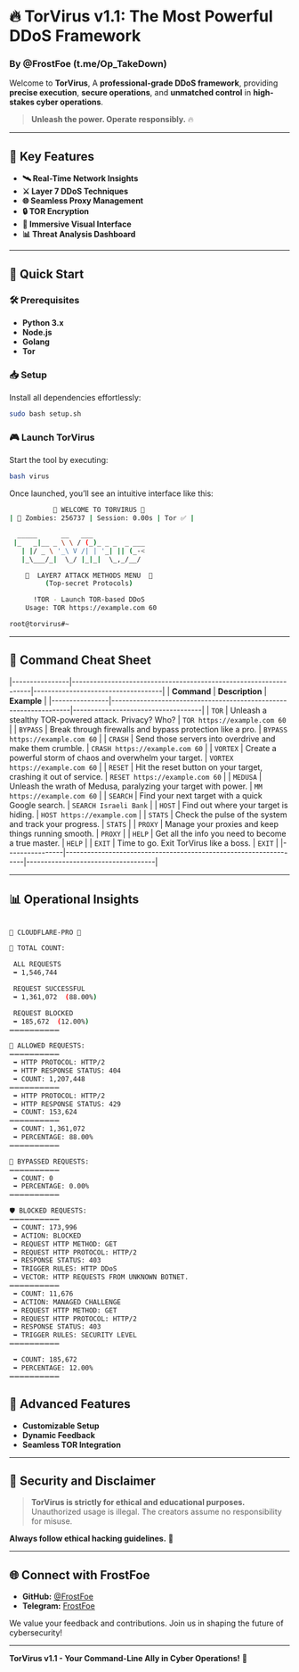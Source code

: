 # 🔥 **TorVirus v1.1: The Most Powerful DDoS Framework**

### **By @FrostFoe (t.me/Op_TakeDown)**

Welcome to **TorVirus**, A **professional-grade DDoS framework**, providing **precise execution**, **secure operations**, and **unmatched control** in **high-stakes cyber operations**.

> **Unleash the power. Operate responsibly.** 🔥

---

## 🌟 **Key Features**

- **🛰️ Real-Time Network Insights**
- **⚔️ Layer 7 DDoS Techniques**
- **🌐 Seamless Proxy Management**
- **🔒 TOR Encryption**
- **🚀 Immersive Visual Interface**
- **📊 Threat Analysis Dashboard**

---

## 🚀 **Quick Start**

### 🛠️ **Prerequisites**
- **Python 3.x**
- **Node.js**
- **Golang**
- **Tor**

### 📥 **Setup**
Install all dependencies effortlessly:

```bash
sudo bash setup.sh
```

### 🎮 **Launch TorVirus**
Start the tool by executing:

```bash
bash virus
```

Once launched, you’ll see an intuitive interface like this:

```bash
           🚨 WELCOME TO TORVIRUS 🚨
| 🔐 Zombies: 256737 | Session: 0.00s | Tor ✅ |

  _____      __   ___
 |_   _|__ _ \ \ / (_)_ _ _  _ ___
   | |/ _ \ '_\ V /| | '_| || (_-<
   |_\___/_|  \_/ |_|_|  \_,_/__/

    🚨  LAYER7 ATTACK METHODS MENU  🚨
         (Top-secret Protocols)

      !TOR - Launch TOR-based DDoS
    Usage: TOR https://example.com 60

root@torvirus#~
```

---

## 📝 **Command Cheat Sheet**

|----------------|------------------------------------------------------------------|------------------------------------|
| **Command**    | **Description**                                                  | **Example**                        |
|----------------|------------------------------------------------------------------|------------------------------------|
| `TOR`          | Unleash a stealthy TOR-powered attack. Privacy? Who?             | `TOR https://example.com 60`       |
| `BYPASS`       | Break through firewalls and bypass protection like a pro.        | `BYPASS https://example.com 60`    |
| `CRASH`        | Send those servers into overdrive and make them crumble.         | `CRASH https://example.com 60`     |
| `VORTEX`       | Create a powerful storm of chaos and overwhelm your target.      | `VORTEX https://example.com 60`    |
| `RESET`        | Hit the reset button on your target, crashing it out of service. | `RESET https://example.com 60`     |
| `MEDUSA`       | Unleash the wrath of Medusa, paralyzing your target with power.  | `MM https://example.com 60`        |
| `SEARCH`       | Find your next target with a quick Google search.                | `SEARCH Israeli Bank`              |
| `HOST`         | Find out where your target is hiding.                            | `HOST https://example.com`         |
| `STATS`        | Check the pulse of the system and track your progress.           | `STATS`                            |
| `PROXY`        | Manage your proxies and keep things running smooth.              | `PROXY`                            |
| `HELP`         | Get all the info you need to become a true master.               | `HELP`                             |
| `EXIT`         | Time to go. Exit TorVirus like a boss.                           | `EXIT`                             |
|----------------|------------------------------------------------------------------|------------------------------------|

---

## 📊 **Operational Insights**

```bash

👑 CLOUDFLARE-PRO 👑

🦄 TOTAL COUNT:

 ALL REQUESTS
 ➥ 1,546,744

 REQUEST SUCCESSFUL
 ➥ 1,361,072  (88.00%)

 REQUEST BLOCKED
 ➥ 185,672  (12.00%)
➖➖➖➖➖➖➖➖➖➖

🔫 ALLOWED REQUESTS:
➖➖➖➖➖➖➖➖➖➖
 ➥ HTTP PROTOCOL: HTTP/2
 ➥ HTTP RESPONSE STATUS: 404
 ➥ COUNT: 1,207,448
➖➖➖➖➖➖➖➖➖➖
 ➥ HTTP PROTOCOL: HTTP/2
 ➥ HTTP RESPONSE STATUS: 429
 ➥ COUNT: 153,624
➖➖➖➖➖➖➖➖➖➖
 ➥ COUNT: 1,361,072
 ➥ PERCENTAGE: 88.00%
➖➖➖➖➖➖➖➖➖➖

🚁 BYPASSED REQUESTS:
➖➖➖➖➖➖➖➖➖➖
 ➥ COUNT: 0
 ➥ PERCENTAGE: 0.00%
➖➖➖➖➖➖➖➖➖➖

🛡 BLOCKED REQUESTS:
➖➖➖➖➖➖➖➖➖➖
 ➥ COUNT: 173,996
 ➥ ACTION: BLOCKED
 ➥ REQUEST HTTP METHOD: GET
 ➥ REQUEST HTTP PROTOCOL: HTTP/2
 ➥ RESPONSE STATUS: 403
 ➥ TRIGGER RULES: HTTP DDoS
 ➥ VECTOR: HTTP REQUESTS FROM UNKNOWN BOTNET.
➖➖➖➖➖➖➖➖➖➖
 ➥ COUNT: 11,676
 ➥ ACTION: MANAGED CHALLENGE
 ➥ REQUEST HTTP METHOD: GET
 ➥ REQUEST HTTP PROTOCOL: HTTP/2
 ➥ RESPONSE STATUS: 403
 ➥ TRIGGER RULES: SECURITY LEVEL
➖➖➖➖➖➖➖➖➖➖

 ➥ COUNT: 185,672
 ➥ PERCENTAGE: 12.00%
➖➖➖➖➖➖➖➖➖➖

```

## 🌌 **Advanced Features**

- **Customizable Setup**
- **Dynamic Feedback**
- **Seamless TOR Integration**

---

## 🔐 **Security and Disclaimer**

> **TorVirus is strictly for ethical and educational purposes.**  
> Unauthorized usage is illegal. The creators assume no responsibility for misuse.

**Always follow ethical hacking guidelines.** 🚨

---

## 🌐 **Connect with FrostFoe**

- **GitHub:** [@FrostFoe](https://github.com/FrostFoe)  
- **Telegram:** [FrostFoe](https://t.me/FrostFoe)

We value your feedback and contributions. Join us in shaping the future of cybersecurity!

---

**TorVirus v1.1 - Your Command-Line Ally in Cyber Operations!** 🚀